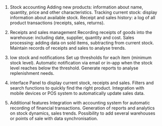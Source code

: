 1. Stock accounting
Adding new products: information about name, quantity, price and other characteristics.
Tracking current stock: display information about available stock.
Receipt and sales history: a log of all product transactions (receipts, sales, returns).

2. Receipts and sales management
Recording receipts of goods into the warehouse: including date, supplier, quantity and cost.
Sales processing: adding data on sold items, subtracting from current stock.
Maintain records of receipts and sales to analyse trends.

3. low stock and notifications
Set up thresholds for each item (minimum stock level).
Automatic notification via email or in-app when the stock level reaches below the threshold.
Generate reports to analyse replenishment needs.

4. interface
Panel to display current stock, receipts and sales.
Filters and search functions to quickly find the right product.
Integration with mobile devices or POS system to automatically update sales data.

5. Additional features
Integration with accounting system for automatic recording of financial transactions.
Generation of reports and analytics on stock dynamics, sales trends.
Possibility to add several warehouses or points of sale with data synchronisation.
